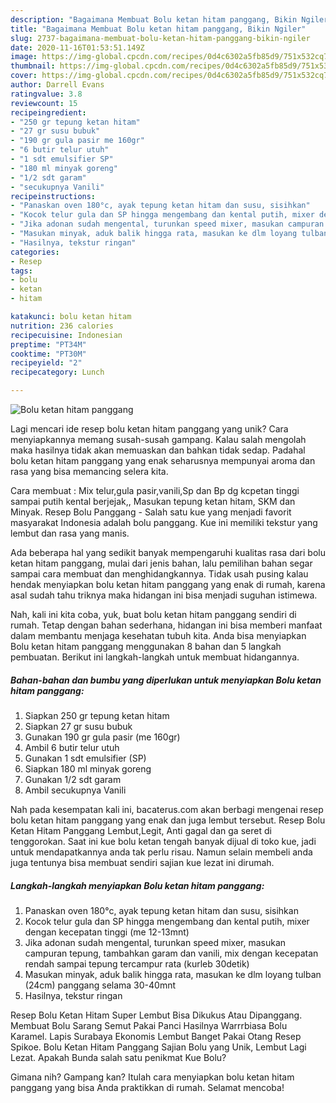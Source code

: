 ```yaml
---
description: "Bagaimana Membuat Bolu ketan hitam panggang, Bikin Ngiler"
title: "Bagaimana Membuat Bolu ketan hitam panggang, Bikin Ngiler"
slug: 2737-bagaimana-membuat-bolu-ketan-hitam-panggang-bikin-ngiler
date: 2020-11-16T01:53:51.149Z
image: https://img-global.cpcdn.com/recipes/0d4c6302a5fb85d9/751x532cq70/bolu-ketan-hitam-panggang-foto-resep-utama.jpg
thumbnail: https://img-global.cpcdn.com/recipes/0d4c6302a5fb85d9/751x532cq70/bolu-ketan-hitam-panggang-foto-resep-utama.jpg
cover: https://img-global.cpcdn.com/recipes/0d4c6302a5fb85d9/751x532cq70/bolu-ketan-hitam-panggang-foto-resep-utama.jpg
author: Darrell Evans
ratingvalue: 3.8
reviewcount: 15
recipeingredient:
- "250 gr tepung ketan hitam"
- "27 gr susu bubuk"
- "190 gr gula pasir me 160gr"
- "6 butir telur utuh"
- "1 sdt emulsifier SP"
- "180 ml minyak goreng"
- "1/2 sdt garam"
- "secukupnya Vanili"
recipeinstructions:
- "Panaskan oven 180°c, ayak tepung ketan hitam dan susu, sisihkan"
- "Kocok telur gula dan SP hingga mengembang dan kental putih, mixer dengan kecepatan tinggi (me 12-13mnt)"
- "Jika adonan sudah mengental, turunkan speed mixer, masukan campuran tepung, tambahkan garam dan vanili, mix dengan kecepatan rendah sampai tepung tercampur rata (kurleb 30detik)"
- "Masukan minyak, aduk balik hingga rata, masukan ke dlm loyang tulban (24cm) panggang selama 30-40mnt"
- "Hasilnya, tekstur ringan"
categories:
- Resep
tags:
- bolu
- ketan
- hitam

katakunci: bolu ketan hitam 
nutrition: 236 calories
recipecuisine: Indonesian
preptime: "PT34M"
cooktime: "PT30M"
recipeyield: "2"
recipecategory: Lunch

---
```



![Bolu ketan hitam panggang](https://img-global.cpcdn.com/recipes/0d4c6302a5fb85d9/751x532cq70/bolu-ketan-hitam-panggang-foto-resep-utama.jpg)

Lagi mencari ide resep bolu ketan hitam panggang yang unik? Cara menyiapkannya memang susah-susah gampang. Kalau salah mengolah maka hasilnya tidak akan memuaskan dan bahkan tidak sedap. Padahal bolu ketan hitam panggang yang enak seharusnya mempunyai aroma dan rasa yang bisa memancing selera kita.

Cara membuat : Mix telur,gula pasir,vanili,Sp dan Bp dg kcpetan tinggi sampai putih kental berjejak,, Masukan tepung ketan hitam, SKM dan Minyak. Resep Bolu Panggang - Salah satu kue yang menjadi favorit masyarakat Indonesia adalah bolu panggang. Kue ini memiliki tekstur yang lembut dan rasa yang manis.

Ada beberapa hal yang sedikit banyak mempengaruhi kualitas rasa dari bolu ketan hitam panggang, mulai dari jenis bahan, lalu pemilihan bahan segar sampai cara membuat dan menghidangkannya. Tidak usah pusing kalau hendak menyiapkan bolu ketan hitam panggang yang enak di rumah, karena asal sudah tahu triknya maka hidangan ini bisa menjadi suguhan istimewa.


Nah, kali ini kita coba, yuk, buat bolu ketan hitam panggang sendiri di rumah. Tetap dengan bahan sederhana, hidangan ini bisa memberi manfaat dalam membantu menjaga kesehatan tubuh kita. Anda bisa menyiapkan Bolu ketan hitam panggang menggunakan 8 bahan dan 5 langkah pembuatan. Berikut ini langkah-langkah untuk membuat hidangannya.

<!--inarticleads1-->

##### Bahan-bahan dan bumbu yang diperlukan untuk menyiapkan Bolu ketan hitam panggang:

1. Siapkan 250 gr tepung ketan hitam
1. Siapkan 27 gr susu bubuk
1. Gunakan 190 gr gula pasir (me 160gr)
1. Ambil 6 butir telur utuh
1. Gunakan 1 sdt emulsifier (SP)
1. Siapkan 180 ml minyak goreng
1. Gunakan 1/2 sdt garam
1. Ambil secukupnya Vanili


Nah pada kesempatan kali ini, bacaterus.com akan berbagi mengenai resep bolu ketan hitam panggang yang enak dan juga lembut tersebut. Resep Bolu Ketan Hitam Panggang Lembut,Legit, Anti gagal dan ga seret di tenggorokan. Saat ini kue bolu ketan tengah banyak dijual di toko kue, jadi untuk mendapatkannya anda tak perlu risau. Namun selain membeli anda juga tentunya bisa membuat sendiri sajian kue lezat ini dirumah. 

<!--inarticleads2-->

##### Langkah-langkah menyiapkan Bolu ketan hitam panggang:

1. Panaskan oven 180°c, ayak tepung ketan hitam dan susu, sisihkan
1. Kocok telur gula dan SP hingga mengembang dan kental putih, mixer dengan kecepatan tinggi (me 12-13mnt)
1. Jika adonan sudah mengental, turunkan speed mixer, masukan campuran tepung, tambahkan garam dan vanili, mix dengan kecepatan rendah sampai tepung tercampur rata (kurleb 30detik)
1. Masukan minyak, aduk balik hingga rata, masukan ke dlm loyang tulban (24cm) panggang selama 30-40mnt
1. Hasilnya, tekstur ringan


Resep Bolu Ketan Hitam Super Lembut Bisa Dikukus Atau Dipanggang. Membuat Bolu Sarang Semut Pakai Panci Hasilnya Warrrbiasa Bolu Karamel. Lapis Surabaya Ekonomis Lembut Banget Pakai Otang Resep Spikoe. Bolu Ketan Hitam Panggang Sajian Bolu yang Unik, Lembut Lagi Lezat. Apakah Bunda salah satu penikmat Kue Bolu? 

Gimana nih? Gampang kan? Itulah cara menyiapkan bolu ketan hitam panggang yang bisa Anda praktikkan di rumah. Selamat mencoba!
